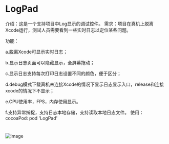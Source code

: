 # LogPad

介绍：这是一个支持项目中Log显示的调试控件。
需求：项目在真机上脱离Xcode运行，测试人员需要看到一些实时日志以定位某些问题。

功能：

a.脱离Xcode可显示实时日志；

b.显示日志页面可以隐藏显示，全屏幕拖动；

c.显示日志支持每次打印日志设置不同的颜色，便于区分；

d.debug模式下载真机未连接Xcode的情况下显示日志显示入口，release和连接xcode的情况下不显示；

e.CPU使用率，FPS，内存使用显示。

f.支持异常捕捉，支持日志本地存储，支持读取本地日志文件。
使用：
cocoaPod:  pod 'LogPad'
#
![image](https://github.com/moreFine/LogPad/blob/master/LogPad.gif)
